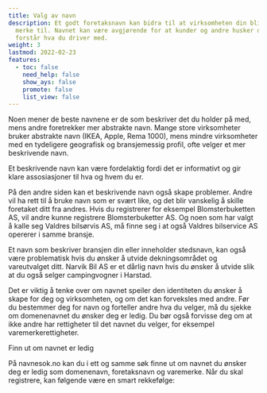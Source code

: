 ```yaml
---
title: Valg av navn
description: Et godt foretaksnavn kan bidra til at virksomheten din blir lagt
  merke til. Navnet kan være avgjørende for at kunder og andre husker deg og
  forstår hva du driver med.
weight: 3
lastmod: 2022-02-23
features:
  - toc: false
    need_help: false
    show_ays: false
    promote: false
    list_view: false
---
```


Noen mener de beste navnene er de som beskriver det du holder på med, mens andre foretrekker mer abstrakte navn. Mange store virksomheter bruker abstrakte navn (IKEA, Apple, Rema 1000), mens mindre virksomheter med en tydeligere geografisk og bransjemessig profil, ofte velger et mer beskrivende navn.

Et beskrivende navn kan være fordelaktig fordi det er informativt og gir klare assosiasjoner til hva og hvem du er. 

På den andre siden kan et beskrivende navn også skape problemer. Andre vil ha rett til å bruke navn som er svært like, og det blir vanskelig å skille foretaket ditt fra andres. Hvis du registrerer for eksempel Blomsterbuketten AS, vil andre kunne registrere Blomsterbuketter AS. Og noen som har valgt å kalle seg Valdres bilsørvis AS, må finne seg i at også Valdres bilservice AS opererer i samme bransje.

Et navn som beskriver bransjen din eller inneholder stedsnavn, kan også være problematisk hvis du ønsker å utvide dekningsområdet og vareutvalget ditt. Narvik Bil AS er et dårlig navn hvis du ønsker å utvide slik at du også selger campingvogner i Harstad.

Det er viktig å tenke over om navnet speiler den identiteten du ønsker å skape for deg og virksomheten, og om det kan forveksles med andre. Før du bestemmer deg for navn og forteller andre hva du velger, må du sjekke om domenenavnet du ønsker deg er ledig. Du bør også forvisse deg om at ikke andre har rettigheter til det navnet du velger, for eksempel varemerkerettigheter. 

Finn ut om navnet er ledig

På navnesok.no kan du i ett og samme søk finne ut om navnet du ønsker deg er ledig som domenenavn, foretaksnavn og varemerke. Når du skal registrere, kan følgende være en smart rekkefølge:
